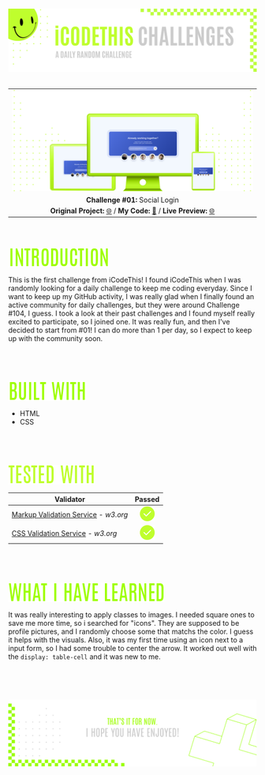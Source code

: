 ![A pretty README header](./assets/Readme-files/Readme-Header.png)
<br />
<br />

|         |               
| :-------------:|
| ![Challenge #1](./assets/Readme-files/Readme-Mockup.png)  |
| **Challenge #01:** Social Login   | 
| **Original Project:** [🌐](https://github.com/malunaridev/Challenges-iCodeThis/blob/master/1-social-login/assets/Readme-files/example.jpg?raw=true) / **My Code:** [📄](https://github.com/malunaridev/Challenges-iCodeThis/tree/master/1-social-login) / **Live Preview:** [🌐](https://challenges-ict-social-login.vercel.app/)  

<br />
<br />

![Introduction](./assets/Readme-files/Readme-Introduction.png)

This is the first challenge from iCodeThis!
I found iCodeThis when I was randomly looking for a daily challenge to keep me coding everyday. Since I want to keep up my GitHub activity, I was really glad when I finally found an active community for daily challenges, but they were around Challenge #104, I guess. I took a look at their past challenges and I found myself really excited to participate, so I joined one. It was really fun, and then I've decided to start from #01! I can do more than 1 per day, so I expect to keep up with the community soon.

<br />
<br />
<br />

![Built with](./assets/Readme-files/Readme-Built-with.png)

- HTML
- CSS

<br />
<br />
<br />

![Built with](./assets/Readme-files/Readme-Tested-with.png)

|  Validator  | Passed |
| ------------- | :-------------: |
|[Markup Validation Service](https://validator.w3.org/) - <em>w3.org</em> | ![Done](./assets/Readme-files/Readme-Done.png)  |
|[CSS Validation Service](https://jigsaw.w3.org/css-validator/) - <em>w3.org</em> | ![Done](./assets/Readme-files/Readme-Done.png)  |

<br />
<br />
<br />

![What I have learned](./assets/Readme-files/Readme-What-I-have-learned.png)

It was really interesting to apply classes to images. I needed square ones to save me more time, so i searched for "icons". They are supposed to be profile pictures, and I randomly choose some that matchs the color. I guess it helps with the visuals.
Also, it was my first time using an icon next to a input form, so I had some trouble to center the arrow. It worked out well with the <code>display: table-cell</code> and it was new to me.

<br />
<br />
<br />


![A pretty README footer](./assets/Readme-files/Readme-Footer.png)
